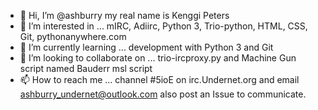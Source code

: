 - 👋 Hi, I’m @ashburry my real name is Kenggi Peters
- 👀 I’m interested in ... mIRC, Adiirc, Python 3, Trio-python, HTML, CSS, Git, pythonanywhere.com
- 🌱 I’m currently learning ... development with Python 3 and Git
- 💞️ I’m looking to collaborate on ... trio-ircproxy.py and Machine Gun script named Bauderr msl script
- 📫 How to reach me ... channel #5ioE on irc.Undernet.org and email ashburry_undernet@outlook.com also post an Issue to communicate.

<!---
ashburry-chat-irc/ashburry-chat-irc is a ✨ special ✨ repository because its `README.md` (this file) appears on your GitHub profile.
You can click the Preview link to take a look at your changes.
--->
